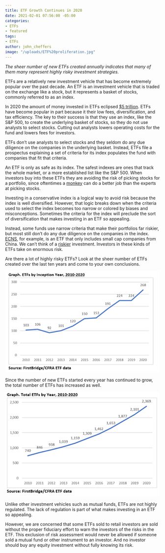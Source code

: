```yaml
---
title: ETF Growth Continues in 2020
date: 2021-02-01 07:56:00 -05:00
categories:
- ETFs
- featured
tags:
- ETFs
author: john_cheffers
image: "/uploads/ETF%20proliferation.jpg"
---
```


*The sheer number of new ETFs created annually indicates that many of them many represent highly risky investment strategies.*

ETFs are a relatively new investment vehicle that has become extremely popular over the past decade. An ETF is an investment vehicle that is traded on the exchange like a stock, but it represents a basket of stocks, commonly referred to as an index.

In 2020 the amount of money invested in ETFs eclipsed [$5 trillion](https://www.cnbc.com/2020/11/17/us-etf-market-tops-5-trillion-in-assets-as-investors-stampede-into-stocks-on-vaccine-hopes.html). ETFs have become popular in part because it their low fees, diversification, and tax efficiency. The key to their success is that they use an index, like the S&P 500, to create the underlying basket of stocks, so they do not use analysts to select stocks. Cutting out analysts lowers operating costs for the fund and lowers fees for investors.

ETFs don’t use analysts to select stocks and they seldom do any due diligence on the companies in the underlying basket. Instead, ETFs file a prospectus explaining a set of criteria for its index populates the fund with companies that fit that criteria.

An ETF is only as safe as its index. The safest indexes are ones that track the whole market, or a more established list like the S&P 500. When investors buy into these ETFs they are avoiding the risk of picking stocks for a portfolio, since oftentimes a [monkey](http://wealthrisecfp.com/blog/2019/12/6/should-you-let-a-monkey-pick-your-stocks#:\~:text=Can%20a%20monkey%20select%20a,well%20as%20any%20investment%20professional.%E2%80%9D) can do a better job than the experts at picking stocks.

Investing in a conservative index is a logical way to avoid risk because the index is well diversified. However, that logic breaks down when the criteria used to select the index becomes too narrow or colored by biases and misconceptions. Sometimes the criteria for the index will preclude the sort of diversification that makes investing in an ETF so appealing.

Instead, some funds use narrow criteria that make their portfolios far riskier, but most still don’t do any due diligence on the companies in the index. [ECNS](https://www.etf.com/ECNS), for example, is an ETF that only includes small cap companies from China. We can’t think of a [riskier](https://blog.watchdogresearch.com/posts/only-the-good-die-young-chinese-delistings-part-i/) investment. Investors in these kinds of ETFs take on enormous risk.

Are there a lot of highly risky ETFs? Look at the sheer number of ETFs created over the last ten years and come to your own conclusions.

![NEW ETFS 2020.png](/uploads/NEW%20ETFS%202020.png)

Since the number of new ETFs started every year has continued to grow, the total number of ETFs has increased as well.

![ETF Totals.png](/uploads/ETF%20Totals.png)

Unlike other investment vehicles such as mutual funds, ETFs are not highly regulated. The lack of regulation is part of what makes investing in an ETF so appealing.

However, we are concerned that some ETFs sold to retail investors are sold without the proper fiduciary effort to warn the investors of the risks in the ETF. This exclusion of risk assessment would never be allowed if someone sold a mutual fund or other instrument to an investor. And no investor should buy any equity investment without fully knowing its risk.